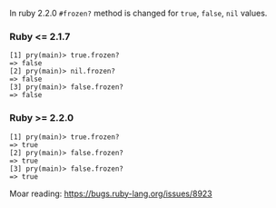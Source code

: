 In ruby 2.2.0 `#frozen?` method is changed for `true`, `false`, `nil` values.


### Ruby <= 2.1.7
```
[1] pry(main)> true.frozen?
=> false
[2] pry(main)> nil.frozen?
=> false
[3] pry(main)> false.frozen?
=> false
```

### Ruby >= 2.2.0
```
[1] pry(main)> true.frozen?
=> true
[2] pry(main)> false.frozen?
=> true
[3] pry(main)> false.frozen?
=> true
```

Moar reading:
https://bugs.ruby-lang.org/issues/8923
